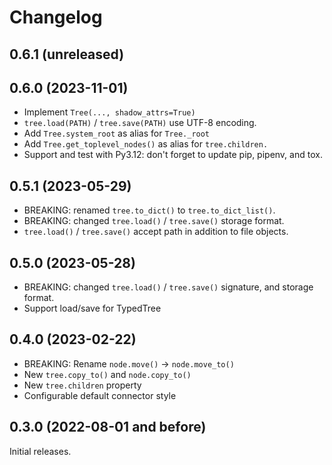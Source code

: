 # Changelog

## 0.6.1 (unreleased)

## 0.6.0 (2023-11-01)

- Implement `Tree(..., shadow_attrs=True)`
- `tree.load(PATH)` / `tree.save(PATH)` use UTF-8 encoding.
- Add `Tree.system_root` as alias for `Tree._root`
- Add `Tree.get_toplevel_nodes()` as alias for `tree.children.`
- Support and test with Py3.12: don't forget to update pip, pipenv, and tox.

## 0.5.1 (2023-05-29)

- BREAKING: renamed `tree.to_dict()` to `tree.to_dict_list()`.
- BREAKING: changed `tree.load()` / `tree.save()` storage format.
- `tree.load()` / `tree.save()` accept path in addition to file objects.

## 0.5.0 (2023-05-28)

- BREAKING: changed `tree.load()` / `tree.save()` signature, and storage format.
- Support load/save for TypedTree

## 0.4.0 (2023-02-22)

- BREAKING: Rename `node.move()` -> `node.move_to()`
- New `tree.copy_to()` and `node.copy_to()`
- New `tree.children` property
- Configurable default connector style

## 0.3.0 (2022-08-01 and before)

Initial releases.
